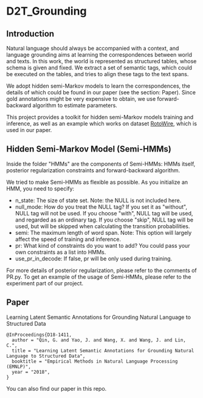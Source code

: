 # D2T_Grounding

## Introduction

Natural language should always be accompanied with a context,
 and language grounding aims at learning the correspondences between world and texts.
 In this work, the world is represented as structured tables, whose schema is given and fixed.
 We extract a set of semantic tags, which could be executed on the tables,
 and tries to align these tags to the text spans.
 
We adopt hidden semi-Markov models to learn the correspondences, 
the details of which could be found in our paper (see the section: Paper).
Since gold annotations might be very expensive to obtain, 
we use forward-backward algorithm to estimate parameters.

This project provides a toolkit for hidden semi-Markov models training and inference,
as well as an example which works on dataset [RotoWire](https://github.com/harvardnlp/boxscore-data),
which is used in our paper.

## Hidden Semi-Markov Model (Semi-HMMs)

Inside the folder "HMMs" are the components of Semi-HMMs: HMMs itself, 
posterior regularization constraints and forward-backward algorithm.

We tried to make Semi-HMMs as flexible as possible. As you initialize an HMM, 
you need to specify:

+ n_state: The size of state set. Note: the NULL is not included here.
+ null_mode: How do you treat the NULL tag? 
If you set it as "without", NULL tag will not be used. 
If you choose "with", NULL tag will be used, and regarded as an ordinary tag.
If you choose "skip", NULL tag will be used, but will be skipped when calculating the transition probabilities.
+ semi: The maximum length of word span. 
Note: This option will largely affect the speed of training and inference.
+ pr: What kind of constraints do you want to add? 
You could pass your own constraints as a list into HMMs.
+ use_pr_in_decode: If false, pr will be only used during training.

For more details of posterior regularization, 
please refer to the comments of PR.py.
To get an example of the usage of Semi-HMMs, please refer to the experiment part of our project.

## Paper

Learning Latent Semantic Annotations for Grounding Natural Language to Structured Data

    @InProceedings{D18-1411,
      author = "Qin, G. and Yao, J. and Wang, X. and Wang, J. and Lin, C.",
      title = "Learning Latent Semantic Annotations for Grounding Natural Language to Structured Data",
      booktitle = "Empirical Methods in Natural Language Processing (EMNLP)",
      year = "2018",
    }

You can also find our paper in this repo.
